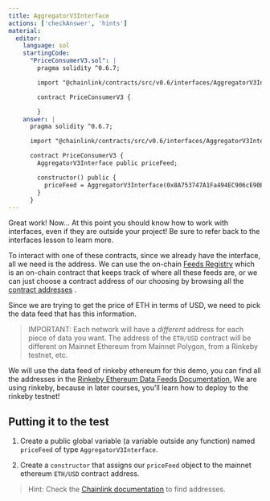 ```yaml
---
title: AggregatorV3Interface
actions: ['checkAnswer', 'hints']
material:
  editor:
    language: sol
    startingCode:
      "PriceConsumerV3.sol": |
        pragma solidity ^0.6.7;

        import "@chainlink/contracts/src/v0.6/interfaces/AggregatorV3Interface.sol";

        contract PriceConsumerV3 {

        }
    answer: |
      pragma solidity ^0.6.7;

      import "@chainlink/contracts/src/v0.6/interfaces/AggregatorV3Interface.sol";

      contract PriceConsumerV3 {
        AggregatorV3Interface public priceFeed;

        constructor() public {
          priceFeed = AggregatorV3Interface(0x8A753747A1Fa494EC906cE90E9f37563A8AF630e);
        }
      }
---
```


Great work! Now... At this point you should know how to work with interfaces, even if they are outside your project! Be sure to refer back to the interfaces lesson to learn  more. 

To interact with one of these contracts, since we already have the interface, all we need is the address. We can use the on-chain <a href="https://docs.chain.link/docs/feed-registry/" target=_new>Feeds Registry</a> which is an on-chain contract that keeps track of where all these feeds are, or we can just choose a contract address of our choosing by browsing all the <a href="https://docs.chain.link/docs/reference-contracts/" target=_new>contract addresses</a> .

Since we are trying to get the price of ETH in terms of USD, we need to pick the data feed that has this information. 

> IMPORTANT: Each network will have a *different* address for each piece of data you want. The address of the `ETH/USD` contract will be different on Mainnet Ethereum from Mainnet Polygon, from a Rinkeby testnet, etc.

We will use the data feed of rinkeby ethereum for this demo, you can find all the addresses in the [Rinkeby Ethereum Data Feeds Documentation.](https://docs.chain.link/docs/ethereum-addresses/#Rinkeby%20Testnet) We are using rinkeby, because in later courses, you'll learn how to deploy to the rinkeby testnet!

## Putting it to the test

1. Create a public global variable (a variable outside any function) named `priceFeed` of type `AggregatorV3Interface`. 
   
2. Create a `constructor` that assigns our `priceFeed` object to the mainnet ethereum `ETH/USD` contract address. 

> Hint: Check the [Chainlink documentation](https://docs.chain.link/docs/ethereum-addresses/#Rinkeby%20Testnet) to find addresses. 
